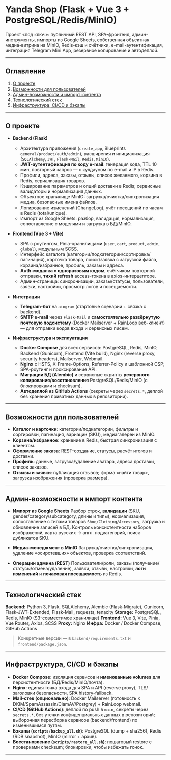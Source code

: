 # Yanda Shop (Flask + Vue 3 + PostgreSQL/Redis/MinIO)

Проект «под ключ»: публичный REST API, SPA-фронтенд, админ-инструменты, импорты из Google Sheets, собственная объектная медиа-витрина на MinIO, Redis-кэш и счётчики, e-mail-аутентификация, интеграция Telegram Mini App, резервное копирование и автодеплой.

---

## Оглавление

1. [О проекте](#о-проекте)
2. [Возможности для пользователей](#ключевые-возможности-для-пользователей)
3. [Админ-возможности и импорт контента](#админ-возможности-и-импорт-контента)
4. [Технологический стек](#технологический-стек)
5. [Инфраструктура, CI/CD и бэкапы](#инфраструктура-cicd-и-бэкапы)

---

## О проекте

* **Backend (Flask)**

  * Архитектура приложения (`create_app`, Blueprints `general/product/auth/admin`), расширения и инициализация (`SQLAlchemy`, `JWT`, `Flask-Mail`, `Redis`, `MinIO`).
  * **JWT-аутентификация по коду e-mail**: генерация кода, TTL 10 мин, повторный запрос — с кулдауном по e-mail и IP в Redis.
  * Профили, адреса, заказы, отзывы, список желаемого, корзина в Redis, сериализация товаров.
  * Кэширование параметров и опций доставки в Redis; сервисные валидаторы и нормализация данных.
  * Объектное хранилище MinIO: загрузка/очистка/синхронизация медиа, безопасные имена файлов.
  * Логирование изменений (ChangeLog), учёт посещений по часам в Redis (total/unique).
  * Импорт из Google Sheets: разбор, валидация, нормализация, сопоставление с моделями и загрузка в БД/MinIO.

* **Frontend (Vue 3 + Vite)**

  * SPA с роутингом, Pinia-хранилищами (`user`, `cart`, `product`, `admin`, `global`), модульным SCSS.
  * Интерфейс каталога (категории/подкатегории/сортировка/пагинация), карточка товара, поиск/заявка с загрузкой файла, корзина/избранное, профиль, заказы и адреса.
  * **Auth-модалка с одноразовым кодом**, счётчиком повторной отправки, **тихий refresh** access-токена в axios-интерцепторе.
  * Админ-страница: синхронизации, заказы/статусы, пользователи, заявки, настройки, просмотр логов и посещаемости.

* **Интеграции**

  * **Telegram-бот** на `aiogram` (стартовые сценарии + связка с backend).
  * **SMTP e-mail** через `Flask-Mail` и **самостоятельно развёрнутую почтовую подсистему** (Docker Mailserver + RainLoop веб-клиент) — для отправки кодов входа и сервисных писем.

* **Инфраструктура и эксплуатация**

  * **Docker Compose** для всех сервисов: PostgreSQL, Redis, MinIO, Backend (Gunicorn), Frontend (Vite build), Nginx (reverse proxy, security headers), Mailserver, Webmail.
  * **Nginx** с HSTS, X-Frame-Options, Referrer-Policy и шаблонной CSP; SPA-роутинг и проксирование API.
  * **Миграции БД (Alembic)** и сервисные скрипты **резервного копирования/восстановления** PostgreSQL/Redis/MinIO (с блокировками и checksum).
  * **Автодеплой из GitHub Actions** (секреты через `secrets.*`, деплой без хранения приватных данных в репозитории).

---

## Возможности для пользователей

* **Каталог и карточки**: категории/подкатегории, фильтры и сортировки, пагинация, вариации (SKU), медиагалереи из MinIO.
* **Корзина/избранное**: хранение в Redis, быстрая синхронизация с клиентом.
* **Оформление заказа**: REST-создание, статусы, расчёт итогов и доставки.
* **Профиль**: данные, загрузка/удаление аватара, адреса доставки, список заказов.
* **Отзывы и заявки**: публикация отзывов; форма «найти товар», загрузка изображения (проверка размера).

---

## Админ-возможности и импорт контента

* **Импорт из Google Sheets**
  Разбор строк, **валидации** (SKU, gender/category/subcategory, длины и типы), нормализация, сопоставление с типами товаров `Shoe/Clothing/Accessory`, загрузка и обновление записей в БД.
  Контроль консистентности наборов изображений, карта русских → англ. подкатегорий, поиск дубликатов SKU.

* **Медиа-менеджмент в MinIO**
  Загрузка/очистка/синхронизация, удаление «осиротевших» объектов, проверка соответствий.

* **Операции админа (REST)**
  Пользователи/роли, заказы (получение/статусы/отмена/удаление), заявки, отзывы, настройки, **логи изменений** и **почасовая посещаемость** из Redis.

---

## Технологический стек

**Backend:** Python 3, Flask, SQLAlchemy, Alembic (Flask-Migrate), Gunicorn, Flask-JWT-Extended, Flask-Mail, requests, tenacity
**Storage:** PostgreSQL, Redis, MinIO (S3-совместимое хранилище)
**Frontend:** Vue 3, Vite, Pinia, Vue Router, Axios, SCSS
**Proxy:** Nginx
**Инфра:** Docker / Docker Compose, GitHub Actions

> Конкретные версии — в `backend/requirements.txt` и `frontend/package.json`.

---

## Инфраструктура, CI/CD и бэкапы

* **Docker Compose**: изоляция сервисов и **именованные volumes** для персистентности (БД/Redis/MinIO/почта).
* **Nginx**: единая точка входа для SPA и API (reverse proxy), TLS/заголовки безопасности, SPA history-fallback.
* **Mail-стек (опционально)**: Docker Mailserver (готовность к DKIM/SpamAssassin/ClamAV/Postgrey) + RainLoop webmail.
* **CI/CD (GitHub Actions)**: деплой по push в `main`, секреты через `secrets.*`, без утечки конфиденциальных данных в репозиторий; выборочная пересборка сервисов (backend/frontend) по изменившимся путям.
* **Бэкапы (`scripts/backup_all.sh`)**: PostgreSQL (dump + sha256), Redis (RDB snapshot), MinIO (mirror + архив).
* **Восстановление (`scripts/restore_all.sh`)**: пошаговый restore с проверками checksum; блокировки, чтобы избежать гонок.

---
